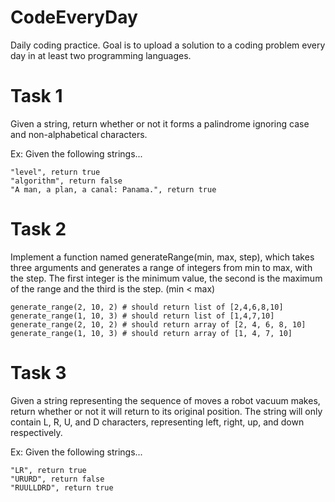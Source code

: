 # CodeEveryDay
Daily coding practice. Goal is to upload a solution to a coding problem every day in at least two programming languages.

# Task 1
Given a string, return whether or not it forms a palindrome ignoring case and non-alphabetical characters.

Ex: Given the following strings...

    "level", return true
    "algorithm", return false
    "A man, a plan, a canal: Panama.", return true

# Task 2
Implement a function named generateRange(min, max, step), which takes three arguments and generates a range of integers from min to max, with the step. The first integer is the minimum value, the second is the maximum of the range and the third is the step. (min < max)

    generate_range(2, 10, 2) # should return list of [2,4,6,8,10]
    generate_range(1, 10, 3) # should return list of [1,4,7,10]
    generate_range(2, 10, 2) # should return array of [2, 4, 6, 8, 10]
    generate_range(1, 10, 3) # should return array of [1, 4, 7, 10]

# Task 3
Given a string representing the sequence of moves a robot vacuum makes, return whether or not it will return to its original position. The string will only contain L, R, U, and D characters, representing left, right, up, and down respectively.

Ex: Given the following strings...

    "LR", return true
    "URURD", return false
    "RUULLDRD", return true
